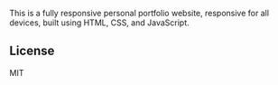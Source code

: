 This is a fully responsive personal portfolio website, responsive for all devices, built using HTML, CSS, and JavaScript.

## License

MIT
